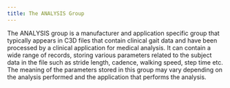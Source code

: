 ```yaml
---
title: The ANALYSIS Group
---
```


The ANALYSIS group is a manufacturer and application specific group that typically appears in C3D files that contain clinical gait data and have been processed by a clinical application for medical analysis.  It can contain a wide range of records, storing various parameters related to the subject data in the file such as stride length, cadence, walking speed, step time etc.  The meaning of the parameters stored in this group may vary depending on the analysis performed and the application that performs the analysis.
